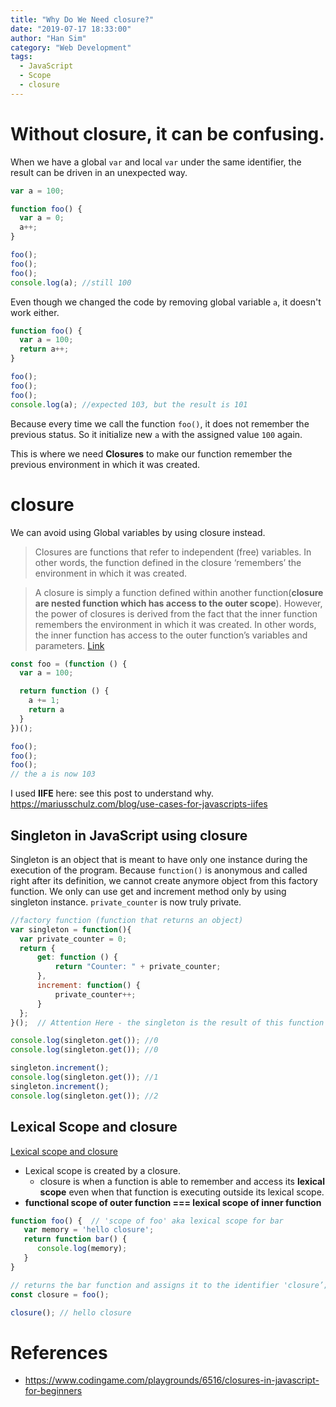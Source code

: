 ```yaml
---
title: "Why Do We Need closure?"
date: "2019-07-17 18:33:00"
author: "Han Sim"
category: "Web Development"
tags:
  - JavaScript
  - Scope
  - closure
---
```


# Without closure, it can be confusing.

When we have a global `var` and local `var` under the same identifier, the result can be driven in an unexpected way.

```JavaScript
var a = 100;

function foo() {
  var a = 0;
  a++;
}

foo();
foo();
foo();
console.log(a); //still 100
```

Even though we changed the code by removing global variable `a`, it doesn't work either.

```JavaScript
function foo() {
  var a = 100;
  return a++;
}

foo();
foo();
foo();
console.log(a); //expected 103, but the result is 101
```

Because every time we call the function `foo()`, it does not remember the previous status. So it initialize new `a` with the assigned value `100` again.

This is where we need **Closures** to make our function remember the previous environment in which it was created.

# closure

We can avoid using Global variables by using closure instead.

> Closures are functions that refer to independent (free) variables. In other words, the function defined in the closure ‘remembers’ the environment in which it was created.

> A closure is simply a function defined within another function(**closure are nested function which has access to the outer scope**). However, the power of closures is derived from the fact that the inner function remembers the environment in which it was created. In other words, the inner function has access to the outer function’s variables and parameters. [Link](https://medium.com/@dis_is_patrick/practical-uses-for-closures-c65640ae7304)

```JavaScript
const foo = (function () {
  var a = 100;

  return function () {
    a += 1;
    return a
  }
})();

foo();
foo();
foo();
// the a is now 103
```

I used **IIFE** here: see this post to understand why. https://mariusschulz.com/blog/use-cases-for-javascripts-iifes

## Singleton in JavaScript using closure

Singleton is an object that is meant to have only one instance during the execution of the program. Because `function()` is anonymous and called right after its definition, we cannot create anymore object from this factory function. We only can use get and increment method only by using singleton instance. `private_counter` is now truly private.

```JavaScript
//factory function (function that returns an object)
var singleton = function(){
  var private_counter = 0;
  return {
      get: function () {
          return "Counter: " + private_counter;
      },
      increment: function() {
          private_counter++;
      }
  };
}();  // Attention Here - the singleton is the result of this function's call

console.log(singleton.get()); //0
console.log(singleton.get()); //0

singleton.increment();
console.log(singleton.get()); //1
singleton.increment();
console.log(singleton.get()); //2
```

## Lexical Scope and closure

[Lexical scope and closure](http://astronautweb.co/javascript-lexical-scope/)

- Lexical scope is created by a closure.
  - closure is when a function is able to remember and access its **lexical scope** even when that function is executing outside its lexical scope.
- **functional scope of outer function === lexical scope of inner function**

```JavaScript
function foo() {  // 'scope of foo' aka lexical scope for bar
   var memory = 'hello closure';
   return function bar() {
      console.log(memory);
   }
}

// returns the bar function and assigns it to the identifier 'closure’;
const closure = foo();

closure(); // hello closure
```

# References

- https://www.codingame.com/playgrounds/6516/closures-in-javascript-for-beginners
